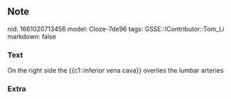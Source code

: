 ## Note
nid: 1661020713456
model: Cloze-7de96
tags: GSSE::!Contributor::Tom_Li
markdown: false

### Text
<div>
  On the right side the {{c1::inferior vena cava}} overlies the
  lumbar arteries
</div>

### Extra

